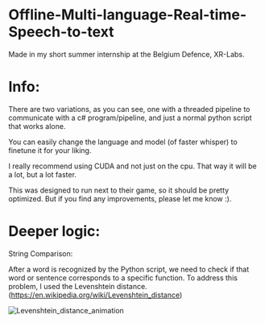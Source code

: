 # Offline-Multi-language-Real-time-Speech-to-text
Made in my short summer internship at the Belgium Defence, XR-Labs.

# Info:
There are two variations, as you can see, one with a threaded pipeline to communicate with a c# program/pipeline, and just a normal python script that works alone.

You can easily change the language and model (of faster whisper) to finetune it for your liking.

I really recommend using CUDA and not just on the cpu. That way it will be a lot, but a lot faster.

This was designed to run next to their game, so it should be pretty optimized. But if you find any improvements, please let me know :).

# Deeper logic:

String Comparison:

After a word is recognized by the Python script, we need to check if that word or sentence corresponds to a specific function. 
To address this problem, I used the Levenshtein distance. (https://en.wikipedia.org/wiki/Levenshtein_distance)

![Levenshtein_distance_animation](https://github.com/user-attachments/assets/2f971679-5836-47ce-8cdc-cc4b5836ba52)

